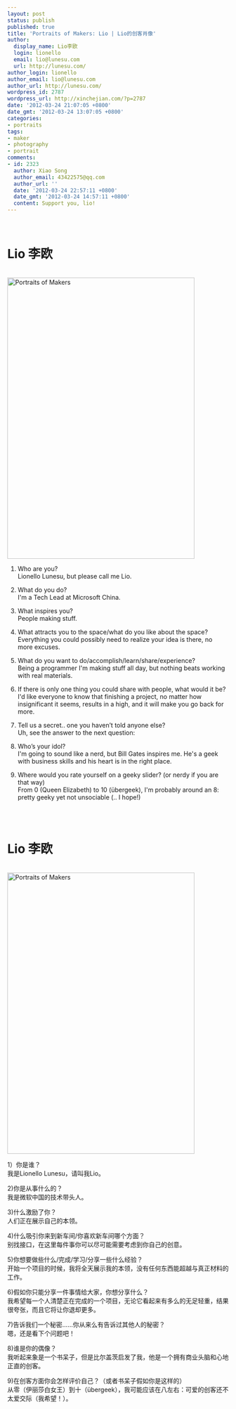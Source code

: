 ```yaml
---
layout: post
status: publish
published: true
title: 'Portraits of Makers: Lio | Lio的创客肖像'
author:
  display_name: Lio李欧
  login: lionello
  email: lio@lunesu.com
  url: http://lunesu.com/
author_login: lionello
author_email: lio@lunesu.com
author_url: http://lunesu.com/
wordpress_id: 2787
wordpress_url: http://xinchejian.com/?p=2787
date: '2012-03-24 21:07:05 +0800'
date_gmt: '2012-03-24 13:07:05 +0800'
categories:
- portraits
tags:
- maker
- photography
- portrait
comments:
- id: 2323
  author: Xiao Song
  author_email: 43422575@qq.com
  author_url: ''
  date: '2012-03-24 22:57:11 +0800'
  date_gmt: '2012-03-24 14:57:11 +0800'
  content: Support you, lio!
---
```

<p><!--:en--><br />
<h1>Lio 李欧</h1><br />
<a title="Portraits of Makers by xinchejian, on Flickr" href="http://www.flickr.com/photos/76398697@N08/6854417278/"><img src="http://farm7.staticflickr.com/6213/6854417278_faf311f9a4_z.jpg" alt="Portraits of Makers" width="426" height="640" /></a></p>
<ol>
<li>Who are you?<br />
Lionello Lunesu, but please call me Lio.</li></p>
<li>What do you do?<br />
I'm a Tech Lead at Microsoft China.</li></p>
<li>What inspires you?<br />
People making stuff.</li></p>
<li>What attracts you to the space/what do you like about the space?<br />
Everything you could possibly need to realize your idea is there, no more excuses.</li></p>
<li>What do you want to do/accomplish/learn/share/experience?<br />
Being a programmer I'm making stuff all day, but nothing beats working with real materials.</li></p>
<li>If there is only one thing you could share with people, what would it be?<br />
I'd like everyone to know that finishing a project, no matter how insignificant it seems, results in a high, and it will make you go back for more.</li></p>
<li>Tell us a secret.. one you haven&rsquo;t told anyone else?<br />
Uh, see the answer to the next question:</li></p>
<li>Who&rsquo;s your idol?<br />
I'm going to sound like a nerd, but Bill Gates inspires me. He's a geek with business skills and his heart is in the right place.</li></p>
<li>Where would you rate yourself on a geeky slider? (or nerdy if you are that way)<br />
From 0 (Queen Elizabeth) to 10 (&uuml;bergeek), I'm probably around an 8: pretty geeky yet not unsociable (.. I hope!)</li><br />
</ol><!--:--><!--:zh--><br />
<h1>Lio 李欧</h1><br />
<a title="Portraits of Makers by xinchejian, on Flickr" href="http://www.flickr.com/photos/76398697@N08/6854417278/"><img src="http://farm7.staticflickr.com/6213/6854417278_faf311f9a4_z.jpg" alt="Portraits of Makers" width="426" height="640" /></a></p>
<p>1）你是谁？<br />
我是Lionello Lunesu，请叫我Lio。</p>
<p>2)你是从事什么的？<br />
我是微软中国的技术带头人。</p>
<p>3)什么激励了你？<br />
人们正在展示自己的本领。</p>
<p>4)什么吸引你来到新车间/你喜欢新车间哪个方面？<br />
别找接口，在这里每件事你可以尽可能需要考虑到你自己的创意。</p>
<p>5)你想要做些什么/完成/学习/分享一些什么经验？<br />
开始一个项目的时候，我将全天展示我的本领，没有任何东西能超越与真正材料的工作。</p>
<p>6)假如你只能分享一件事情给大家，你想分享什么？<br />
我希望每一个人清楚正在完成的一个项目，无论它看起来有多么的无足轻重，结果很夸张，而且它将让你退却更多。</p>
<p>7)告诉我们一个秘密&hellip;&hellip;你从来么有告诉过其他人的秘密？<br />
嗯，还是看下个问题吧！</p>
<p>8)谁是你的偶像？<br />
我听起来象是一个书呆子，但是比尔盖茨启发了我，他是一个拥有商业头脑和心地正直的创客。</p>
<p>9)在创客方面你会怎样评价自己？（或者书呆子假如你是这样的）<br />
从零（伊丽莎白女王）到十（&uuml;bergeek），我可能应该在八左右：可爱的创客还不太爱交际（我希望！）。<!--:--></p>
